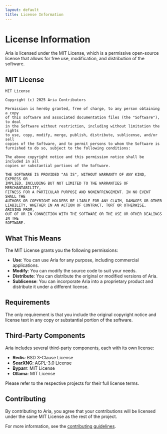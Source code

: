 ```yaml
---
layout: default
title: License Information
---
```


# License Information

Aria is licensed under the MIT License, which is a permissive open-source license that allows for free use, modification, and distribution of the software.

## MIT License

```
MIT License

Copyright (c) 2025 Aria Contributors

Permission is hereby granted, free of charge, to any person obtaining a copy
of this software and associated documentation files (the "Software"), to deal
in the Software without restriction, including without limitation the rights
to use, copy, modify, merge, publish, distribute, sublicense, and/or sell
copies of the Software, and to permit persons to whom the Software is
furnished to do so, subject to the following conditions:

The above copyright notice and this permission notice shall be included in all
copies or substantial portions of the Software.

THE SOFTWARE IS PROVIDED "AS IS", WITHOUT WARRANTY OF ANY KIND, EXPRESS OR
IMPLIED, INCLUDING BUT NOT LIMITED TO THE WARRANTIES OF MERCHANTABILITY,
FITNESS FOR A PARTICULAR PURPOSE AND NONINFRINGEMENT. IN NO EVENT SHALL THE
AUTHORS OR COPYRIGHT HOLDERS BE LIABLE FOR ANY CLAIM, DAMAGES OR OTHER
LIABILITY, WHETHER IN AN ACTION OF CONTRACT, TORT OR OTHERWISE, ARISING FROM,
OUT OF OR IN CONNECTION WITH THE SOFTWARE OR THE USE OR OTHER DEALINGS IN THE
SOFTWARE.
```

## What This Means

The MIT License grants you the following permissions:

- **Use**: You can use Aria for any purpose, including commercial applications.
- **Modify**: You can modify the source code to suit your needs.
- **Distribute**: You can distribute the original or modified versions of Aria.
- **Sublicense**: You can incorporate Aria into a proprietary product and distribute it under a different license.

## Requirements

The only requirement is that you include the original copyright notice and license text in any copy or substantial portion of the software.

## Third-Party Components

Aria includes several third-party components, each with its own license:

- **Redis**: BSD 3-Clause License
- **SearXNG**: AGPL-3.0 License
- **Byparr**: MIT License
- **Ollama**: MIT License

Please refer to the respective projects for their full license terms.

## Contributing

By contributing to Aria, you agree that your contributions will be licensed under the same MIT License as the rest of the project.

For more information, see the [contributing guidelines](contributing.html).
